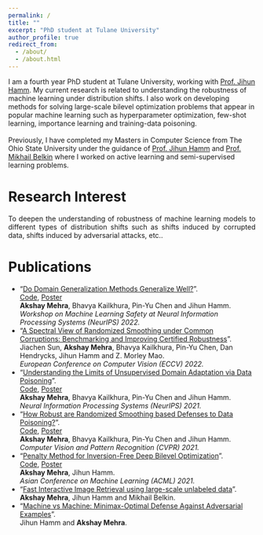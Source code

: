 ```yaml
---
permalink: /
title: ""
excerpt: "PhD student at Tulane University"
author_profile: true
redirect_from: 
  - /about/
  - /about.html
---
```



<p style="text-align: justify;">
  
I am a fourth year PhD student at Tulane University, working with <a href ="http://www.cs.tulane.edu/~jhamm3/"> Prof. Jihun Hamm</a>. My current research is related to understanding the robustness of machine learning under distribution shifts. I also work on developing methods for solving large-scale bilevel optimization problems that appear in popular machine learning such as hyperparameter optimization, few-shot learning, importance learning and training-data poisoning.
<br><br>
Previously, I have completed my Masters in Computer Science from The Ohio State University under the guidance of <a href ="http://www.cs.tulane.edu/~jhamm3/"> Prof. Jihun Hamm</a> and <a href="http://misha.belkin-wang.org/">Prof. Mikhail Belkin</a> where I worked on active learning and semi-supervised learning problems.

</p>

Research Interest
======
<p style="text-align: justify;">
To deepen the understanding of robustness of machine learning models to different types of distribution shifts such as shifts induced by corrupted data, shifts induced by adversarial attacks, etc..
</p>

Publications
======
* “[Do Domain Generalization Methods Generalize Well?](https://openreview.net/pdf?id=SRWIQ0Yl53m)”. 
  <br> [Code](https://github.com/akshaymehra24/LimitsOfDG), [Poster](http://akshaymehra24.github.io/files/ml_safety_poster.pdf)
  <br> <b>Akshay Mehra</b>, Bhavya Kailkhura, Pin-Yu Chen and Jihun Hamm. 
  <br><i>Workshop on Machine Learning Safety at Neural Information Processing Systems (NeurIPS) 2022.</i>
* “[A Spectral View of Randomized Smoothing under Common Corruptions: Benchmarking and Improving Certified Robustness](https://www.ecva.net/papers/eccv_2022/papers_ECCV/papers/136640645.pdf)”. 
  <br> Jiachen Sun, <b>Akshay Mehra</b>, Bhavya Kailkhura, Pin-Yu Chen, Dan Hendrycks, Jihun Hamm and Z. Morley Mao.
  <br><i>European Conference on Computer Vision (ECCV) 2022. </i>
* “[Understanding the Limits of Unsupervised Domain Adaptation via Data Poisoning](https://papers.nips.cc/paper/2021/file/90cc440b1b8caa520c562ac4e4bbcb51-Paper.pdf)”. 
  <br> [Code](https://github.com/akshaymehra24/LimitsOfUDA), [Poster](http://akshaymehra24.github.io/files/Neurips_2021_poster.pdf)
  <br> <b>Akshay Mehra</b>, Bhavya Kailkhura, Pin-Yu Chen and Jihun Hamm. 
  <br> <i>Neural Information Processing Systems (NeurIPS) 2021.</i>
* “[How Robust are Randomized Smoothing based Defenses to Data Poisoning?](https://openaccess.thecvf.com/content/CVPR2021/html/Mehra_How_Robust_Are_Randomized_Smoothing_Based_Defenses_to_Data_Poisoning_CVPR_2021_paper.html)”. 
  <br> [Code](https://github.com/akshaymehra24/poisoning_certified_defenses), [Poster](http://akshaymehra24.github.io/files/cvpr21_poster.pdf)
  <br> <b>Akshay Mehra</b>, Bhavya Kailkhura, Pin-Yu Chen and Jihun Hamm. 
  <br> <i>Computer Vision and Pattern Recognition (CVPR) 2021. </i>
* “[Penalty Method for Inversion-Free Deep Bilevel Optimization](https://arxiv.org/abs/1911.03432)”. 
  <br> [Code](https://github.com/jihunhamm/bilevel-penalty), [Poster](http://akshaymehra24.github.io/files/acml21_poster.pdf)
  <br> <b>Akshay Mehra</b>, Jihun Hamm. 
  <br> <i>Asian Conference on Machine Learning (ACML) 2021.</i>
* “[Fast Interactive Image Retrieval using large-scale unlabeled data](https://arxiv.org/abs/1802.04204)”.
  <br> <b>Akshay Mehra</b>, Jihun Hamm and Mikhail Belkin. 
* “[Machine vs Machine: Minimax-Optimal Defense Against Adversarial Examples](https://arxiv.org/abs/1711.04368)”.
  <br> Jihun Hamm and <b>Akshay Mehra</b>. 
